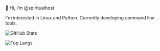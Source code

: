👋 Hi, I’m @spiritualhost

I'm interested in Linux and Python. Currently developing command line tools. 

![GitHub Stats](https://github-readme-stats.vercel.app/api?username=spiritualhost&show_icons=true&theme=tokyonight)

![Top Langs](https://github-readme-stats.vercel.app/api/top-langs/?username=spiritualhost&layout=compact)
